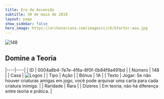 ```yaml
---
title: Era da Ascensão
subtitle: 30 de maio de 2019
layout: page
show_sidebar: false
hero_image: https://archonarcana.com/images/c/c6/Starter-aoa.jpg
---
```


![148](https://cdn.keyforgegame.com/media/card_front/pt/435_148_JMHCR7H646RF_pt.png)

## Domine a Teoria

|----|----|
| ID | 0004a8b4-7e7e-4f6a-8f0f-0b84f9a491bd |
| Número | 148 |
| Casa | ![Logos](https://archonarcana.com/images/thumb/c/ce/Logos.png/22px-Logos.png "Logos") |
| Tipo | Ação |
| Bônus | 1A |
| Texto | Jogar: Se não houver criaturas amigas em jogo, você pode arquivar uma carta para cada criatura inimiga. |
| Raridade | Rara |
| Dizeres | Em teoria, não há diferença entre teoria e prática. |